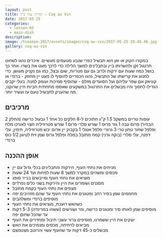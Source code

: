 ```yaml
---
layout: post
title: קדרת עוף ביין — Coq au Vin
date: 2017-05-25
categories:
  - lesson-03
  - main-dish
description: 
image: /teaamim-2017/assets/images/coq-au-vin/2017-05-25 19.45.46.jpg
gallery: coq-au-vin
---
```


במקורו הקוק או ואן הוא תבשיל כפרי שנבע מטעמים מעשיים. איכרים נהגו לשחוט תרנגול זקן ולהשרותו ביין ובתבלינים למשך הלילה כדי לרכך מעט את בשרו. אחר כך בושל כמה שעות עם ירקות ולרוב גם עם פטריות, שום ובצל, כמו גם נקניק מעושן. כדי למנוע את קרישתו של התבשיל, נהגו הכפריים להוסיף לו מעט יין מחוזק - ברנדי או קוניאק אם שפר עליהם ועל הסועדים מזלם - שהוסיף סמיכות ועומק למנה. בעלי יקבים הגדילו לחסוך והיו מבשלים את התרנגול במשקעים שאספו מתחתית חביות היין שרוקנו, מה שהעניק לתבשיל טעם עז ועשיר יותר.

## מרכיבים

2 עופות טריים במשקל 1.5 ק"ג חתוכים ל-8 חלקים כל אחד
1 גבעול כרישה (החלק הבהיר) פרוס עבה
1 גזר פרוס
1 שורש סלרי פרוס
1 שורש פטרוזיליה חצוי לאורכו
מלח ופלפל שחור טחון טרי
3 גרגרי פלפל אנגלי
1 בקבוק יין אדום יבש
פטרוזיליה, תימין, עלי דפנה, עלי סלרי (בוקה גרני)
קמח מתובל במלח ופלפל גרוס
שמן זית לטיגון
1/2 כוס ברנדי
 
## אופן ההכנה

- מניחים את נתחי העוף, הירקות והתבלינים בכלי גדול עם יין
- מכסים ומשהים במקרר למשך 8 שעות לפחות ועד 24 שעות
- מוציאים את נתחי העוף ומייבשים בנייר סופג
- מסננים ושומרים את היין והירקות בשני כלים נפרדים
- מצפים את נתחי העוף בקמח מתובל
- מחממים שמן בסיר רחב ומטגנים את נתחי העוף עד שהם מזהיבים יפה
- מוסיפים ברנדי ומשלהבים
- כשהאש דועכת, מוציאים את נתחי העוף
- מוסיפים שמן לאותו סיר ומטגנים כרישה, גזר ושורשים (ששהו במרינדה) 5-3 דקות עד שהכל שחום יפה
- יוצקים את היין ששמרנו, מוסיפים צרור עשבי תיבול ומחזירים את העוף
- מביאים לרתיחה, מכסים ומנמיכים את האש
- מבשלים כ-45 דקות עד שהעוף עשוי והרוטב מצטמצם
